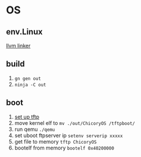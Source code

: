 # OS

## env.Linux
[llvm linker](https://lld.llvm.org/)

## build
1. `gn gen out`
2. `ninja -C out`

## boot
1. [set up tftp](https://community.arm.com/oss-platforms/w/docs/495/tftp-remote-network-kernel-using-u-boot)
2. move kernel elf to `mv ./out/ChicoryOS /tftpboot/`
3. run qemu `./qemu`
4. set uboot ftpserver ip `setenv serverip xxxxx`
5. get file to memory `tftp ChicoryOS`
6. bootelf from memory `bootelf 0x40200000`


